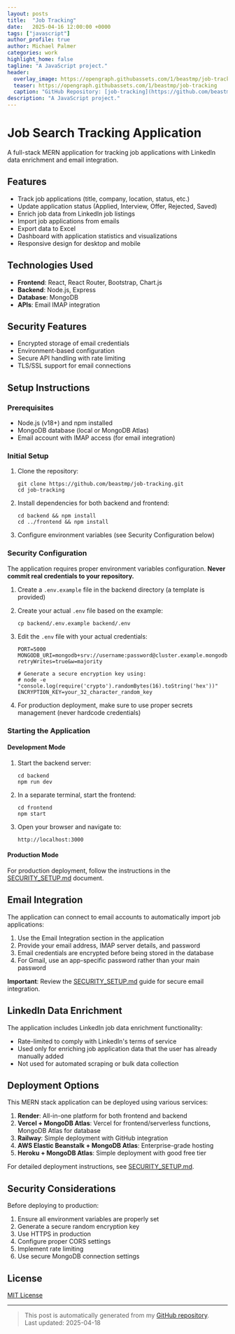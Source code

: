 ```yaml
---
layout: posts
title:  "Job Tracking"
date:   2025-04-16 12:00:00 +0000
tags: ["javascript"]
author_profile: true
author: Michael Palmer
categories: work
highlight_home: false
tagline: "A JavaScript project."
header:
  overlay_image: https://opengraph.githubassets.com/1/beastmp/job-tracking
  teaser: https://opengraph.githubassets.com/1/beastmp/job-tracking
  caption: "GitHub Repository: [job-tracking](https://github.com/beastmp/job-tracking)"
description: "A JavaScript project."
---
```


# Job Search Tracking Application

A full-stack MERN application for tracking job applications with LinkedIn data enrichment and email integration.

## Features

- Track job applications (title, company, location, status, etc.)
- Update application status (Applied, Interview, Offer, Rejected, Saved)
- Enrich job data from LinkedIn job listings
- Import job applications from emails
- Export data to Excel
- Dashboard with application statistics and visualizations
- Responsive design for desktop and mobile

## Technologies Used

- **Frontend**: React, React Router, Bootstrap, Chart.js
- **Backend**: Node.js, Express
- **Database**: MongoDB
- **APIs**: Email IMAP integration

## Security Features

- Encrypted storage of email credentials
- Environment-based configuration
- Secure API handling with rate limiting
- TLS/SSL support for email connections

## Setup Instructions

### Prerequisites

- Node.js (v18+) and npm installed
- MongoDB database (local or MongoDB Atlas)
- Email account with IMAP access (for email integration)

### Initial Setup

1. Clone the repository:
   ```
   git clone https://github.com/beastmp/job-tracking.git
   cd job-tracking
   ```

2. Install dependencies for both backend and frontend:
   ```
   cd backend && npm install
   cd ../frontend && npm install
   ```

3. Configure environment variables (see Security Configuration below)

### Security Configuration

The application requires proper environment variables configuration. **Never commit real credentials to your repository.**

1. Create a `.env.example` file in the backend directory (a template is provided)

2. Create your actual `.env` file based on the example:
   ```
   cp backend/.env.example backend/.env
   ```

3. Edit the `.env` file with your actual credentials:
   ```
   PORT=5000
   MONGODB_URI=mongodb+srv://username:password@cluster.example.mongodb.net/?retryWrites=true&w=majority

   # Generate a secure encryption key using:
   # node -e "console.log(require('crypto').randomBytes(16).toString('hex'))"
   ENCRYPTION_KEY=your_32_character_random_key
   ```

4. For production deployment, make sure to use proper secrets management (never hardcode credentials)

### Starting the Application

#### Development Mode

1. Start the backend server:
   ```
   cd backend
   npm run dev
   ```

2. In a separate terminal, start the frontend:
   ```
   cd frontend
   npm start
   ```

3. Open your browser and navigate to:
   ```
   http://localhost:3000
   ```

#### Production Mode

For production deployment, follow the instructions in the [SECURITY_SETUP.md](./docs/SECURITY_SETUP.md) document.

## Email Integration

The application can connect to email accounts to automatically import job applications:

1. Use the Email Integration section in the application
2. Provide your email address, IMAP server details, and password
3. Email credentials are encrypted before being stored in the database
4. For Gmail, use an app-specific password rather than your main password

**Important**: Review the [SECURITY_SETUP.md](./docs/SECURITY_SETUP.md) guide for secure email integration.

## LinkedIn Data Enrichment

The application includes LinkedIn job data enrichment functionality:

- Rate-limited to comply with LinkedIn's terms of service
- Used only for enriching job application data that the user has already manually added
- Not used for automated scraping or bulk data collection

## Deployment Options

This MERN stack application can be deployed using various services:

1. **Render**: All-in-one platform for both frontend and backend
2. **Vercel + MongoDB Atlas**: Vercel for frontend/serverless functions, MongoDB Atlas for database
3. **Railway**: Simple deployment with GitHub integration
4. **AWS Elastic Beanstalk + MongoDB Atlas**: Enterprise-grade hosting
5. **Heroku + MongoDB Atlas**: Simple deployment with good free tier

For detailed deployment instructions, see [SECURITY_SETUP.md](./docs/SECURITY_SETUP.md).

## Security Considerations

Before deploying to production:

1. Ensure all environment variables are properly set
2. Generate a secure random encryption key
3. Use HTTPS in production
4. Configure proper CORS settings
5. Implement rate limiting
6. Use secure MongoDB connection settings

## License

[MIT License](LICENSE)

---


> This post is automatically generated from my [GitHub repository](https://github.com/beastmp/job-tracking).  
> Last updated: 2025-04-18

